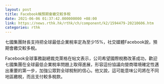 ```yaml
---
layout: post
title: Facebook稱預期會繳交較多稅
date: 2021-06-06 01:37:42.000000000 +08:00
link: https://news.rthk.hk/rthk/ch/component/k2/1594479-20210606.htm
categories: rthk
---
```


七國集團財長支持把全球最低企業稅率定為至少15%，社交媒體Facebook說，預期會繳交較多稅。

Facebook全球事務副總裁克萊格在帖文表示，公司希望國際稅務改革成功，歡迎七國集團在全球最低企業稅率問題上取得進展，形容這份協議向營商環境確定性邁出重要的第一步，加強公眾對全球稅制的信心。他又說，這可能意味公司將在不同地區繳稅，而且支付較多稅款。
